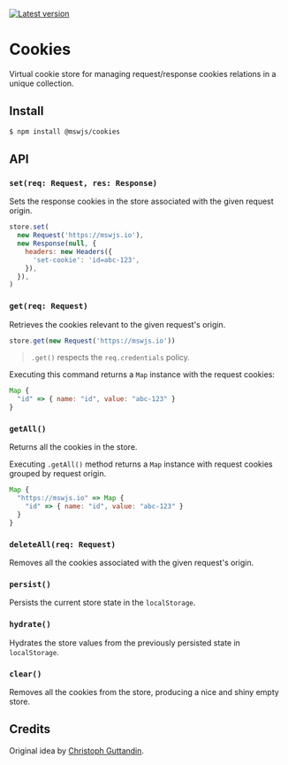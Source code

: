 [![Latest version](https://img.shields.io/npm/v/virtual-cookies.svg)](https://www.npmjs.com/package/virtual-cookies)

# Cookies

Virtual cookie store for managing request/response cookies relations in a unique collection.

## Install

```bash
$ npm install @mswjs/cookies
```

## API

### `set(req: Request, res: Response)`

Sets the response cookies in the store associated with the given request origin.

```js
store.set(
  new Request('https://mswjs.io'),
  new Response(null, {
    headers: new Headers({
      'set-cookie': 'id=abc-123',
    }),
  }),
)
```

### `get(req: Request)`

Retrieves the cookies relevant to the given request's origin.

```js
store.get(new Request('https://mswjs.io'))
```

> `.get()` respects the `req.credentials` policy.

Executing this command returns a `Map` instance with the request cookies:

```js
Map {
  "id" => { name: "id", value: "abc-123" }
}
```

### `getAll()`

Returns all the cookies in the store.

Executing `.getAll()` method returns a `Map` instance with request cookies grouped by request origin.

```js
Map {
  "https://mswjs.io" => Map {
    "id" => { name: "id", value: "abc-123" }
  }
}
```

### `deleteAll(req: Request)`

Removes all the cookies associated with the given request's origin.

### `persist()`

Persists the current store state in the `localStorage`.

### `hydrate()`

Hydrates the store values from the previously persisted state in `localStorage`.

### `clear()`

Removes all the cookies from the store, producing a nice and shiny empty store.

## Credits

Original idea by [
Christoph Guttandin](https://github.com/chrisguttandin).
